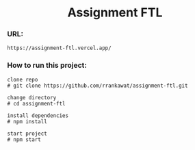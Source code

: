 <h1  align="center">Assignment FTL</h1>

### URL:

    https://assignment-ftl.vercel.app/

### How to run this project:

    clone repo
    # git clone https://github.com/rrankawat/assignment-ftl.git

    change directory
    # cd assignment-ftl

    install dependencies
    # npm install

    start project
    # npm start
